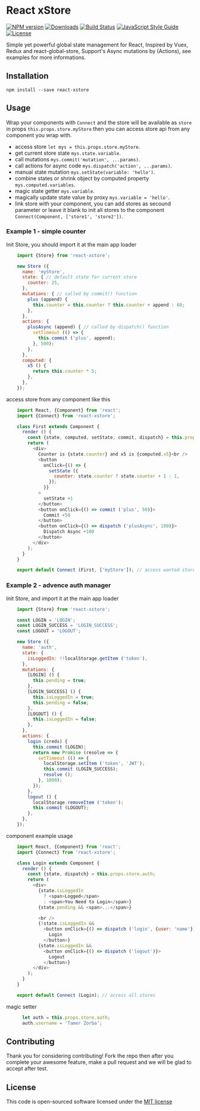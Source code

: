 # React xStore

[![NPM version][npm-badge]][npm-url]
[![Downloads][download-badge]][npm-url]
[![Build Status][build-badge]][build-url]
[![JavaScript Style Guide][standard-badge]][standard-url]
[![License][license-badge]][MIT License]

Simple yet powerful global state management for React, Inspired by Vuex, Redux and react-global-store, Support's Async mutations by (Actions), see examples for more informations.

## Installation

`npm install --save react-xstore`

## Usage

Wrap your components with `Connect` and the store will be available as `store` in props `this.props.store.myStore`
then you can access store api from any component you wrap with.
  
  * access store `let mys = this.props.store.myStore`.
  * get current store state `mys.state.variable`.
  * call mutations `mys.commit('mutation', ...params)`.
  * call actions for async code `mys.dispatch('action', ...params)`.
  * manual state mutation `mys.setState(variable: 'hello')`.
  * combine states or shrink object by computed property `mys.computed.variables`.
  * magic state getter `mys.variable`.
  * magically update state value by proxy `mys.variable = 'hello'`.
  * link store with your component, you can add stores as secound parameter or leave it blank to init all stores to the component `Connect(Component, ['store1', 'store2'])`.


### Example 1 - simple counter

Init Store, you should import it at the main app loader

```javascript
    import {Store} from 'react-xstore';

    new Store ({
      name: 'myStore',
      state: { // default state for current store
        counter: 25,
      },
      mutations: { // called by commit() function
        plus (append) {
          this.counter = this.counter ? this.counter + append : 60;
        },
      },
      actions: {
        plusAsync (append) { // called by dispatch() function
          setTimeout (() => {
            this.commit ('plus', append);
          }, 500);
        },
      },
      computed: {
        x5 () {
          return this.counter * 5;
        },
      },
    });
```

access store from any component like this

```javascript
    import React, {Component} from 'react';
    import {Connect} from 'react-xstore';

    class First extends Component {
      render () {
        const {state, computed, setState, commit, dispatch} = this.props.store.myStore;
        return (
          <div>
            Counter is {state.counter} and x5 is {computed.x5}<br />
            <button
              onClick={() => {
                setState ({
                  counter: state.counter ? state.counter + 1 : 1,
                });
              }}
            >
              setState +1
            </button>
            <button onClick={() => commit ('plus', 50)}>
              Commit +50
            </button>
            <button onClick={() => dispatch ('plusAsync', 100)}>
              Dispatch Async +100
            </button>
          </div>
        );
      }
    }

    export default Connect (First, ['myStore']); // access wanted stores only, for better performance
```

### Example 2 - advence auth manager

Init Store, and import it at the main app loader

```javascript
    import {Store} from 'react-xstore';

    const LOGIN = 'LOGIN';
    const LOGIN_SUCCESS = 'LOGIN_SUCCESS';
    const LOGOUT = 'LOGOUT';

    new Store ({
      name: 'auth',
      state: {
        isLoggedIn: !!localStorage.getItem ('token'),
      },
      mutations: {
        [LOGIN] () {
          this.pending = true;
        },
        [LOGIN_SUCCESS] () {
          this.isLoggedIn = true;
          this.pending = false;
        },
        [LOGOUT] () {
          this.isLoggedIn = false;
        },
      },
      actions: {
        login (creds) {
          this.commit (LOGIN);
          return new Promise (resolve => {
            setTimeout (() => {
              localStorage.setItem ('token', 'JWT');
              this.commit (LOGIN_SUCCESS);
              resolve ();
            }, 1000);
          });
        },
        logout () {
          localStorage.removeItem ('token');
          this.commit (LOGOUT);
        },
      },
    });
```

component example usage

```javascript
    import React, {Component} from 'react';
    import {Connect} from 'react-xstore';

    class Login extends Component {
      render () {
        const {state, dispatch} = this.props.store.auth;
        return (
          <div>
            {state.isLoggedIn
              ? <span>Logged</span>
              : <span>You Need to Login</span>}
            {state.pending && <span>...</span>}

            <br />
            {!state.isLoggedIn &&
              <button onClick={() => dispatch ('login', {user: 'name'})}>
                Login
              </button>}
            {state.isLoggedIn &&
              <button onClick={() => dispatch ('logout')}>
                Logout
              </button>}
          </div>
        );
      }
    }

    export default Connect (Login); // access all stores
```

magic setter

```javascript
      let auth = this.props.store.auth;
      auth.username = 'Tamer Zorba';
```

## Contributing
Thank you for considering contributing! Fork the repo then after you complete your awesome feature, make a pull request and we will be glad to accept after test.

## License
This code is open-sourced software licensed under the [MIT license](http://opensource.org/licenses/MIT)

[npm-url]: https://npmjs.org/package/react-xstore
[build-url]: https://unpkg.com/react-xstore
[standard-url]: https://standardjs.com
[MIT License]: http://opensource.org/licenses/MIT

[npm-badge]: https://img.shields.io/npm/v/react-xstore.svg
[download-badge]: http://img.shields.io/npm/dm/react-xstore.svg
[build-badge]: https://img.shields.io/badge/build-passing-green.svg
[standard-badge]: https://img.shields.io/badge/code_style-standard-brightgreen.svg
[license-badge]: https://img.shields.io/badge/license-MIT-blue.svg